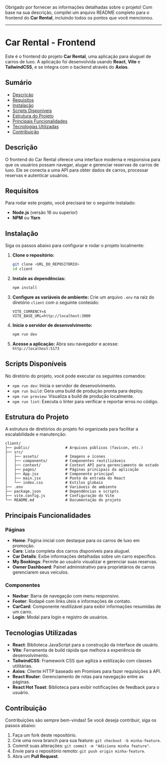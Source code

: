 

Obrigado por fornecer as informações detalhadas sobre o projeto\! Com base na sua descrição, compilei um arquivo README completo para o frontend do **Car Rental**, incluindo todos os pontos que você mencionou.

-----

# Car Rental - Frontend

Este é o frontend do projeto **Car Rental**, uma aplicação para aluguel de carros de luxo. A aplicação foi desenvolvida usando **React**, **Vite** e **TailwindCSS**, e se integra com o backend através do **Axios**.

## Sumário

  - [Descrição](https://www.google.com/search?q=%23descri%C3%A7%C3%A3o)
  - [Requisitos](https://www.google.com/search?q=%23requisitos)
  - [Instalação](https://www.google.com/search?q=%23instala%C3%A7%C3%A3o)
  - [Scripts Disponíveis](https://www.google.com/search?q=%23scripts-dispon%C3%ADveis)
  - [Estrutura do Projeto](https://www.google.com/search?q=%23estrutura-do-projeto)
  - [Principais Funcionalidades](https://www.google.com/search?q=%23principais-funcionalidades)
  - [Tecnologias Utilizadas](https://www.google.com/search?q=%23tecnologias-utilizadas)
  - [Contribuição](https://www.google.com/search?q=%23contribui%C3%A7%C3%A3o)

## Descrição

O frontend do Car Rental oferece uma interface moderna e responsiva para que os usuários possam navegar, alugar e gerenciar reservas de carros de luxo. Ele se conecta a uma API para obter dados de carros, processar reservas e autenticar usuários.

## Requisitos

Para rodar este projeto, você precisará ter o seguinte instalado:

  - **Node.js** (versão 16 ou superior)
  - **NPM** ou **Yarn**

## Instalação

Siga os passos abaixo para configurar e rodar o projeto localmente:

1.  **Clone o repositório:**

    ```bash
    git clone <URL_DO_REPOSITORIO>
    cd client
    ```

2.  **Instale as dependências:**

    ```bash
    npm install
    ```

3.  **Configure as variáveis de ambiente:**
    Crie um arquivo `.env` na raiz do diretório `client` com o seguinte conteúdo:

    ```env
    VITE_CURRENCY=$
    VITE_BASE_URL=http://localhost:3000
    ```

4.  **Inicie o servidor de desenvolvimento:**

    ```bash
    npm run dev
    ```

5.  **Acesse a aplicação:**
    Abra seu navegador e acesse: `http://localhost:5173`

## Scripts Disponíveis

No diretório do projeto, você pode executar os seguintes comandos:

  - `npm run dev`: Inicia o servidor de desenvolvimento.
  - `npm run build`: Gera uma build de produção pronta para deploy.
  - `npm run preview`: Visualiza a build de produção localmente.
  - `npm run lint`: Executa o linter para verificar e reportar erros no código.

## Estrutura do Projeto

A estrutura de diretórios do projeto foi organizada para facilitar a escalabilidade e manutenção:

```
client/
├── public/                # Arquivos públicos (favicon, etc.)
├── src/
│   ├── assets/            # Imagens e ícones
│   ├── components/        # Componentes reutilizáveis
│   ├── context/           # Context API para gerenciamento de estado
│   ├── pages/             # Páginas principais da aplicação
│   ├── App.jsx            # Componente principal
│   ├── main.jsx           # Ponto de entrada do React
│   └── index.css          # Estilos globais
├── .env                   # Variáveis de ambiente
├── package.json           # Dependências e scripts
├── vite.config.js         # Configuração do Vite
└── README.md              # Documentação do projeto
```

## Principais Funcionalidades

### Páginas

  - **Home**: Página inicial com destaque para os carros de luxo em promoção.
  - **Cars**: Lista completa dos carros disponíveis para aluguel.
  - **Car Details**: Exibe informações detalhadas sobre um carro específico.
  - **My Bookings**: Permite ao usuário visualizar e gerenciar suas reservas.
  - **Owner Dashboard**: Painel administrativo para proprietários de carros gerenciarem seus veículos.

### Componentes

  - **Navbar**: Barra de navegação com menu responsivo.
  - **Footer**: Rodapé com links úteis e informações de contato.
  - **CarCard**: Componente reutilizável para exibir informações resumidas de um carro.
  - **Login**: Modal para login e registro de usuários.

## Tecnologias Utilizadas

  - **React**: Biblioteca JavaScript para a construção da interface de usuário.
  - **Vite**: Ferramenta de build rápida que melhora a experiência de desenvolvimento.
  - **TailwindCSS**: Framework CSS que agiliza a estilização com classes utilitárias.
  - **Axios**: Cliente HTTP baseado em Promises para fazer requisições à API.
  - **React Router**: Gerenciamento de rotas para navegação entre as páginas.
  - **React Hot Toast**: Biblioteca para exibir notificações de feedback para o usuário.

## Contribuição

Contribuições são sempre bem-vindas\! Se você deseja contribuir, siga os passos abaixo:

1.  Faça um fork deste repositório.
2.  Crie uma nova branch para sua feature: `git checkout -b minha-feature`.
3.  Commit suas alterações: `git commit -m "Adiciona minha feature"`.
4.  Envie para o repositório remoto: `git push origin minha-feature`.
5.  Abra um **Pull Request**.